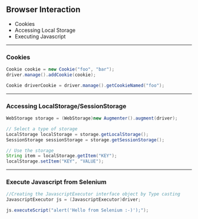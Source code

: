 ## Browser Interaction

- Cookies
- Accessing Local Storage
- Executing Javascript

---

### Cookies

```java
Cookie cookie = new Cookie("foo", "bar");
driver.manage().addCookie(cookie);

Cookie driverCookie = driver.manage().getCookieNamed("foo");
```

---

### Accessing LocalStorage/SessionStorage

```java
WebStorage storage = (WebStorage)new Augmenter().augment(driver);

// Select a type of storage
LocalStorage localStorage = storage.getLocalStorage();
SessionStorage sessionStorage = storage.getSessionStorage();

// Use the storage
String item = localStorage.getItem("KEY");
localStorage.setItem("KEY", "VALUE");
```

---

### Execute Javascript from Selenium

```java
//Creating the JavascriptExecutor interface object by Type casting		
JavascriptExecutor js = (JavascriptExecutor)driver;	

js.executeScript("alert('Hello from Selenium :-)');");   
